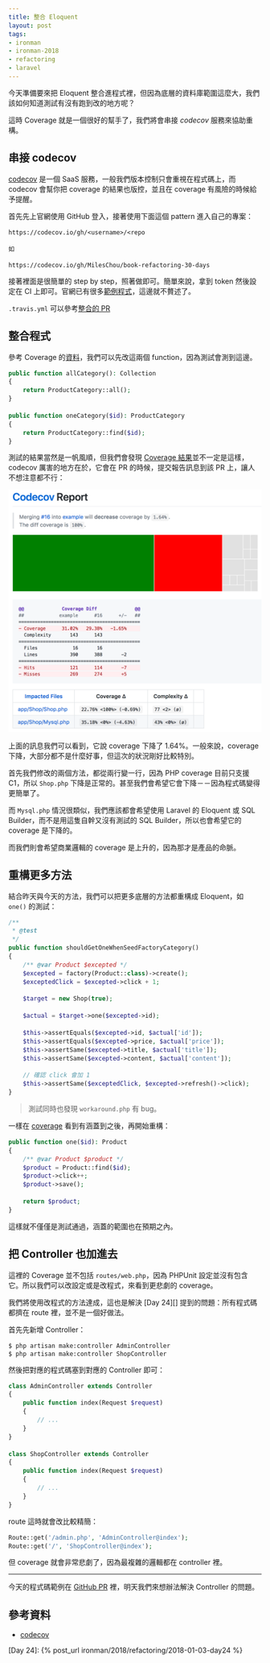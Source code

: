 ```yaml
---
title: 整合 Eloquent
layout: post
tags:
- ironman
- ironman-2018
- refactoring
- laravel
---
```


今天準備要來把 Eloquent 整合進程式裡，但因為底層的資料庫範圍這麼大，我們該如何知道測試有沒有跑到改的地方呢？

這時 Coverage 就是一個很好的幫手了，我們將會串接 *codecov* 服務來協助重構。

## 串接 codecov

[codecov][] 是一個 SaaS 服務，一般我們版本控制只會重視在程式碼上，而 codecov 會幫你把 coverage 的結果也版控，並且在 coverage 有風險的時候給予提醒。

首先先上官網使用 GitHub 登入，接著使用下面這個 pattern 進入自己的專案：

```
https://codecov.io/gh/<username>/<repo

如

https://codecov.io/gh/MilesChou/book-refactoring-30-days
``` 

接著裡面是很簡單的 step by step，照著做即可。簡單來說，拿到 token 然後設定在 CI 上即可。官網已有很多[範例程式](https://docs.codecov.io/docs/supported-languages)，這邊就不贅述了。

`.travis.yml` 可以參考[整合的 PR](https://github.com/MilesChou/book-refactoring-30-days/pull/15)

## 整合程式

參考 Coverage 的[資料](https://codecov.io/gh/MilesChou/book-refactoring-30-days/src/6e1f189ed73f2a67b307147098c67c1c0cae845d/app/Shop/Shop.php#L260...275)，我們可以先改這兩個 function，因為測試會測到這邊。

```php
public function allCategory(): Collection
{
    return ProductCategory::all();
}

public function oneCategory($id): ProductCategory
{
    return ProductCategory::find($id);
}
```

測試的結果當然是一帆風順，但我們會發現 [Coverage 結果](https://codecov.io/gh/MilesChou/book-refactoring-30-days/pull/16/changes)並不一定是這樣，codecov 厲害的地方在於，它會在 PR 的時候，提交報告訊息到該 PR 上，讓人不想注意都不行：

![codecov-report][]

上面的訊息我們可以看到，它說 coverage 下降了 1.64%。一般來說，coverage 下降，大部分都不是什麼好事，但這次的狀況剛好比較特別。

首先我們修改的兩個方法，都從兩行變一行，因為 PHP coverage 目前只支援 C1，所以 `Shop.php` 下降是正常的。甚至我們會希望它會下降－－因為程式碼變得更簡單了。

而 `Mysql.php` 情況很類似，我們應該都會希望使用 Laravel 的 Eloquent 或 SQL Builder，而不是用這隻自幹又沒有測試的 SQL Builder，所以也會希望它的 coverage 是下降的。

而我們則會希望商業邏輯的 coverage 是上升的，因為那才是產品的命脈。

## 重構更多方法

結合昨天與今天的方法，我們可以把更多底層的方法都重構成 Eloquent，如 `one()` 的測試：

```php
/**
 * @test
 */
public function shouldGetOneWhenSeedFactoryCategory()
{
    /** @var Product $excepted */
    $excepted = factory(Product::class)->create();
    $exceptedClick = $excepted->click + 1;

    $target = new Shop(true);

    $actual = $target->one($excepted->id);

    $this->assertEquals($excepted->id, $actual['id']);
    $this->assertEquals($excepted->price, $actual['price']);
    $this->assertSame($excepted->title, $actual['title']);
    $this->assertSame($excepted->content, $actual['content']);

    // 確認 click 會加 1
    $this->assertSame($exceptedClick, $excepted->refresh()->click);
}
```

> 測試同時也發現 `workaround.php` 有 bug。

一樣在 [coverage](https://codecov.io/gh/MilesChou/book-refactoring-30-days/pull/16/changes) 看到有涵蓋到之後，再開始重構：

```php
public function one($id): Product
{
    /** @var Product $product */
    $product = Product::find($id);
    $product->click++;
    $product->save();

    return $product;
}
```

這樣就不僅僅是測試通過，涵蓋的範圍也在預期之內。

## 把 Controller 也加進去

這裡的 Coverage 並不包括 `routes/web.php`，因為 PHPUnit 設定並沒有包含它。所以我們可以改設定或是改程式，來看到更悲劇的 coverage。

我們將使用改程式的方法達成，這也是解決 [Day 24][] 提到的問題：所有程式碼都擠在 route 裡，並不是一個好做法。

首先先新增 Controller：

```
$ php artisan make:controller AdminController
$ php artisan make:controller ShopController
```

然後把對應的程式碼塞到對應的 Controller 即可：

```php
class AdminController extends Controller
{
    public function index(Request $request)
    {
        // ...
    }
}

class ShopController extends Controller
{
    public function index(Request $request)
    {
        // ...
    }
}
```

route 這時就會改比較精簡：

```php
Route::get('/admin.php', 'AdminController@index');
Route::get('/', 'ShopController@index');
```

但 coverage 就會非常悲劇了，因為最複雜的邏輯都在 controller 裡。

---

今天的程式碼範例在 [GitHub PR](https://github.com/MilesChou/book-refactoring-30-days/pull/16) 裡，明天我們來想辦法解決 Controller 的問題。

## 參考資料

* [codecov][]

[codecov]: https://codecov.io/
 
[codecov-report]: images/codecov-report.png

[Day 24]: {% post_url ironman/2018/refactoring/2018-01-03-day24 %} 
